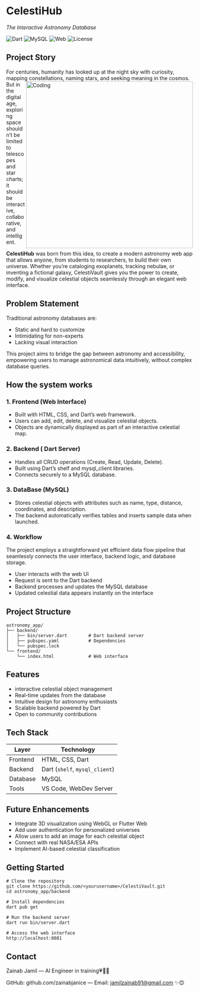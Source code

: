 # CelestiHub
*The Interactive Astronomy Database*

![Dart](https://img.shields.io/badge/Dart-2.13-blue)
![MySQL](https://img.shields.io/badge/MySQL-Database-orange)
![Web](https://img.shields.io/badge/Frontend-HTML%2FCSS-green)
![License](https://img.shields.io/badge/License-Apache2-yellow)

## Project Story 
For centuries, humanity has looked up at the night sky with curiosity,  mapping constellations, naming stars, and seeking meaning in the cosmos.
<img align="right" alt="Coding" width="450" src="https://i.pinimg.com/1200x/a9/2a/b2/a92ab2c5cb4e54805eedf9cf67bb1f11.jpg">
But in the digital age, exploring space shouldn’t be limited to telescopes and star charts; it should be interactive, collaborative, and intelligent.


**CelestiHub** was born from this idea, to create a modern astronomy web app that allows anyone, from students to researchers, to build their own universe.
Whether you’re cataloging exoplanets, tracking nebulae, or inventing a fictional galaxy, CelestiVault gives you the power to create, modify, and visualize celestial objects seamlessly through an elegant web interface.

## Problem Statement
Traditional astronomy databases are:

- Static and hard to customize
- Intimidating for non-experts
- Lacking visual interaction

This project aims to bridge the gap between astronomy and accessibility,  empowering users to manage astronomical data intuitively, without complex database queries.

## How the system works 
### 1. Frontend (Web Interface)
- Built with HTML, CSS, and Dart’s web framework.
- Users can add, edit, delete, and visualize celestial objects.
- Objects are dynamically displayed as part of an interactive celestial map.

### 2. Backend ( Dart Server)
- Handles all CRUD operations (Create, Read, Update, Delete).
- Built using Dart’s shelf and mysql_client libraries.
- Connects securely to a MySQL database.

### 3. DataBase (MySQL)
- Stores celestial objects with attributes such as name, type, distance, coordinates, and description.
- The backend automatically verifies tables and inserts sample data when launched.

### 4. Workflow

The project employs a straightforward yet efficient data flow pipeline that seamlessly connects the user interface, backend logic, and database storage.
- User interacts with the web UI
- Request is sent to the Dart backend
- Backend processes and updates the MySQL database
- Updated celestial data appears instantly on the interface

  
## Project Structure
```
astronomy_app/
├── backend/
│   ├── bin/server.dart        # Dart backend server
│   ├── pubspec.yaml           # Dependencies
│   └── pubspec.lock
└── frontend/
    └── index.html             # Web interface

```
## Features
- interactive celestial object management
- Real-time updates from the database
- Intuitive design for astronomy enthusiasts
- Scalable backend powered by Dart
- Open to community contributions

## Tech Stack
| Layer    | Technology                     |
| -------- | ------------------------------ |
| Frontend | HTML, CSS, Dart                |
| Backend  | Dart (`shelf`, `mysql_client`) |
| Database | MySQL                          |
| Tools    | VS Code, WebDev Server         |

## Future Enhancements
- Integrate 3D visualization using WebGL or Flutter Web
- Add user authentication for personalized universes
- Allow users to add an image for each celestial object
- Connect with real NASA/ESA APIs
- Implement AI-based celestial classification

## Getting Started
```
# Clone the repository
git clone https://github.com/<yourusername>/CelestiVault.git
cd astronomy_app/backend

# Install dependencies
dart pub get

# Run the backend server
dart run bin/server.dart

# Access the web interface
http://localhost:8081
```

## Contact

Zainab Jamil — AI Engineer in training💗👩‍💻

GitHub: github.com/zainabjanice — Email: jamilzainab91@gmail.com ✨😊



